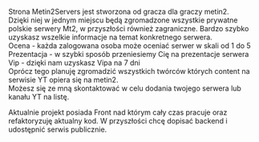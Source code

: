 Strona Metin2Servers jest stworzona od gracza dla graczy metin2. <br>
Dzięki niej w jednym miejscu będą zgromadzone wszystkie prywatne polskie serwery Mt2, w przyszłości również zagraniczne. Bardzo szybko uzyskasz wszelkie informacje na temat konkretnego serwera. <br>
Ocena - każda zalogowana osoba może oceniać serwer w skali od 1 do 5 <br>
Prezentacja - w szybki sposób przeniesiemy Cię na prezentacje serwera <br>
Vip - dzięki nam uzyskasz Vipa na 7 dni <br>
Oprócz tego planuję zgromadzić wszystkich twórców których content na serwisie YT opiera się na metin2.  <br>
Możesz się ze mną skontaktować w celu dodania twojego serwera lub kanału YT na listę. <br>

Aktualnie projekt posiada Front nad którym cały czas pracuje oraz refaktoryzuję aktualny kod. W przyszłości chcę dopisać backend i udostępnić serwis publicznie. 